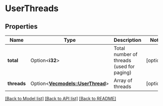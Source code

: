 # UserThreads

## Properties

Name | Type | Description | Notes
------------ | ------------- | ------------- | -------------
**total** | Option<**i32**> | Total number of threads (used for paging) | [optional]
**threads** | Option<[**Vec<models::UserThread>**](UserThread.md)> | Array of threads | [optional]

[[Back to Model list]](../README.md#documentation-for-models) [[Back to API list]](../README.md#documentation-for-api-endpoints) [[Back to README]](../README.md)


